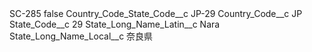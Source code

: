 <?xml version="1.0" encoding="UTF-8"?>
<CustomMetadata xmlns="http://soap.sforce.com/2006/04/metadata" xmlns:xsi="http://www.w3.org/2001/XMLSchema-instance" xmlns:xsd="http://www.w3.org/2001/XMLSchema">
    <label>SC-285</label>
    <protected>false</protected>
    <values>
        <field>Country_Code_State_Code__c</field>
        <value xsi:type="xsd:string">JP-29</value>
    </values>
    <values>
        <field>Country_Code__c</field>
        <value xsi:type="xsd:string">JP</value>
    </values>
    <values>
        <field>State_Code__c</field>
        <value xsi:type="xsd:string">29</value>
    </values>
    <values>
        <field>State_Long_Name_Latin__c</field>
        <value xsi:type="xsd:string">Nara</value>
    </values>
    <values>
        <field>State_Long_Name_Local__c</field>
        <value xsi:type="xsd:string">奈良県</value>
    </values>
</CustomMetadata>

